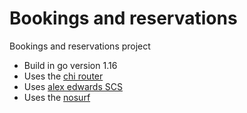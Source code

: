 # Bookings and reservations

Bookings and reservations project

- Build in go version 1.16
- Uses the [chi router](https://github.com/go-chi/chi)
- Uses [alex edwards SCS](https://github.com/alexedwards/scs)
- Uses the [nosurf](https://github.com/justinas/nosurf)